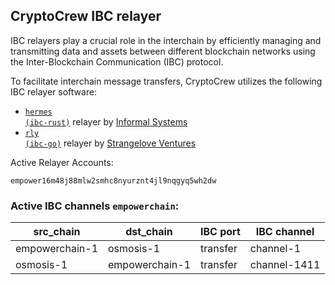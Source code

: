 ## CryptoCrew IBC relayer
IBC relayers play a crucial role in the interchain by efficiently managing and transmitting data and assets between different blockchain networks using the Inter-Blockchain Communication (IBC) protocol.

To facilitate interchain message transfers, CryptoCrew utilizes the following IBC relayer software: 
- <a href="https://github.com/informalsystems/hermes"><code>hermes (ibc-rust)</code></a> relayer by [Informal Systems](https://github.com/informalsystems)
- <a href="https://github.com/cosmos/relayer"><code>rly (ibc-go)</code></a> relayer by [Strangelove Ventures](https://github.com/strangelove-ventures)

Active Relayer Accounts:
```
empower16m48j88mlw2smhc8nyurznt4jl9nqgyq5wh2dw
```

### Active IBC channels `empowerchain`:
| src_chain | dst_chain | IBC port | IBC channel |
| --------------- | --------------- | ------------ | ------------------- |
| empowerchain-1 | osmosis-1 | transfer | channel-1 |
| osmosis-1 | empowerchain-1 | transfer | channel-1411 |